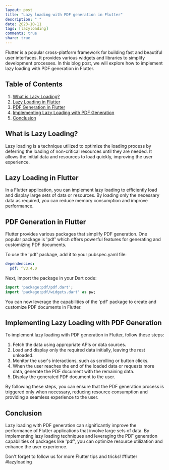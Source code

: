 ```yaml
---
layout: post
title: "Lazy loading with PDF generation in Flutter"
description: " "
date: 2023-10-11
tags: [lazyloading]
comments: true
share: true
---
```


Flutter is a popular cross-platform framework for building fast and beautiful user interfaces. It provides various widgets and libraries to simplify development processes. In this blog post, we will explore how to implement lazy loading with PDF generation in Flutter.

## Table of Contents
1. [What is Lazy Loading?](#what-is-lazy-loading)
2. [Lazy Loading in Flutter](#lazy-loading-in-flutter)
3. [PDF Generation in Flutter](#pdf-generation-in-flutter)
4. [Implementing Lazy Loading with PDF Generation](#implementing-lazy-loading-with-pdf-generation)
5. [Conclusion](#conclusion)

## What is Lazy Loading? 
Lazy loading is a technique utilized to optimize the loading process by deferring the loading of non-critical resources until they are needed. It allows the initial data and resources to load quickly, improving the user experience.

## Lazy Loading in Flutter
In a Flutter application, you can implement lazy loading to efficiently load and display large sets of data or resources. By loading only the necessary data as required, you can reduce memory consumption and improve performance.

## PDF Generation in Flutter
Flutter provides various packages that simplify PDF generation. One popular package is 'pdf' which offers powerful features for generating and customizing PDF documents.

To use the 'pdf' package, add it to your pubspec.yaml file:
```yaml
dependencies:
  pdf: ^v3.4.0
```

Next, import the package in your Dart code:
```dart
import 'package:pdf/pdf.dart';
import 'package:pdf/widgets.dart' as pw;
```

You can now leverage the capabilities of the 'pdf' package to create and customize PDF documents in Flutter.

## Implementing Lazy Loading with PDF Generation
To implement lazy loading with PDF generation in Flutter, follow these steps:

1. Fetch the data using appropriate APIs or data sources.
2. Load and display only the required data initially, leaving the rest unloaded.
3. Monitor the user's interactions, such as scrolling or button clicks.
4. When the user reaches the end of the loaded data or requests more data, generate the PDF document with the remaining data.
5. Display the generated PDF document to the user.

By following these steps, you can ensure that the PDF generation process is triggered only when necessary, reducing resource consumption and providing a seamless experience to the user.

## Conclusion
Lazy loading with PDF generation can significantly improve the performance of Flutter applications that involve large sets of data. By implementing lazy loading techniques and leveraging the PDF generation capabilities of packages like 'pdf', you can optimize resource utilization and enhance the user experience.

Don't forget to follow us for more Flutter tips and tricks! #flutter #lazyloading